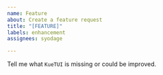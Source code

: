 ```yaml
---
name: Feature
about: Create a feature request
title: "[FEATURE]"
labels: enhancement
assignees: syodage

---
```


Tell me what `KueTUI` is missing or could be improved.
